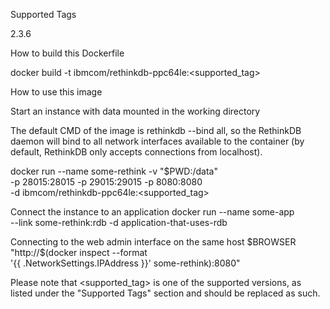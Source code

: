 Supported Tags

2.3.6


How to build this Dockerfile

docker build -t ibmcom/rethinkdb-ppc64le:<supported_tag>


How to use this image


Start an instance with data mounted in the working directory

The default CMD of the image is rethinkdb --bind all, so the RethinkDB daemon 
will bind to all network interfaces available to the container (by default, 
RethinkDB only accepts connections from localhost).

docker run --name some-rethink -v "$PWD:/data" \
	-p 28015:28015 -p 29015:29015 -p 8080:8080 \
	-d ibmcom/rethinkdb-ppc64le:<supported_tag>


Connect the instance to an application
docker run --name some-app \
	--link some-rethink:rdb -d application-that-uses-rdb


Connecting to the web admin interface on the same host
$BROWSER "http://$(docker inspect --format \
  '{{ .NetworkSettings.IPAddress }}' some-rethink):8080"



Please note that <supported_tag> is one of the supported versions, as listed 
under the "Supported Tags" section and should be replaced as such.
